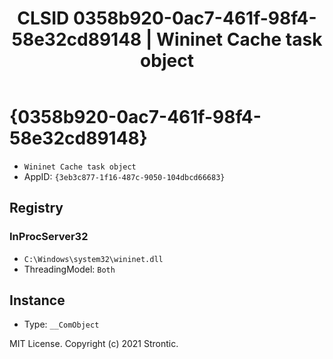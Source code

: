 ﻿---
title: "CLSID 0358b920-0ac7-461f-98f4-58e32cd89148 | Wininet Cache task object"
excerpt: What is COM-Object CLSID 0358b920-0ac7-461f-98f4-58e32cd89148?
---

# {0358b920-0ac7-461f-98f4-58e32cd89148}

* `Wininet Cache task object`
* AppID: `{3eb3c877-1f16-487c-9050-104dbcd66683}`

## Registry


### InProcServer32

* `C:\Windows\system32\wininet.dll`
* ThreadingModel: `Both`

## Instance

* Type: `__ComObject`

MIT License. Copyright (c) 2021 Strontic.


